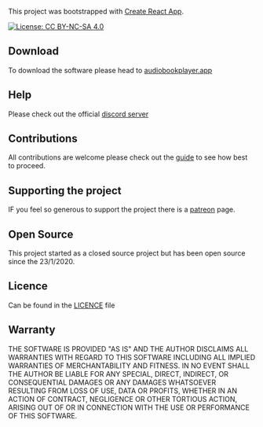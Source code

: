 This project was bootstrapped with [Create React App](https://github.com/facebookincubator/create-react-app).

[![License: CC BY-NC-SA 4.0](https://img.shields.io/badge/License-CC%20BY--NC--SA%204.0-lightgrey.svg)](https://creativecommons.org/licenses/by-nc-sa/4.0/)

## Download
To download the software please head to [audiobookplayer.app](https://audiobookplayer.app/)

## Help
Please check out the official [discord server](https://discord.gg/kks2tQQ)

## Contributions
All contributions are welcome please check out the [guide](CONTRIBUTING.md) to see how best to proceed.

## Supporting the project
IF you feel so generous to support the project there is a [patreon](https://www.patreon.com/AudioBookPlayer) page.

## Open Source
This project started as a closed source project but has been open source since the 23/1/2020.

## Licence
Can be found in the [LICENCE](LICENCE.md) file

## Warranty
THE SOFTWARE IS PROVIDED "AS IS" AND THE AUTHOR DISCLAIMS ALL WARRANTIES WITH
REGARD TO THIS SOFTWARE INCLUDING ALL IMPLIED WARRANTIES OF MERCHANTABILITY
AND FITNESS. IN NO EVENT SHALL THE AUTHOR BE LIABLE FOR ANY SPECIAL, DIRECT,
INDIRECT, OR CONSEQUENTIAL DAMAGES OR ANY DAMAGES WHATSOEVER RESULTING FROM
LOSS OF USE, DATA OR PROFITS, WHETHER IN AN ACTION OF CONTRACT, NEGLIGENCE OR
OTHER TORTIOUS ACTION, ARISING OUT OF OR IN CONNECTION WITH THE USE OR
PERFORMANCE OF THIS SOFTWARE.
